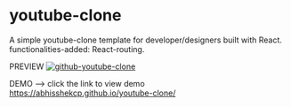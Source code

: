 # youtube-clone
A simple youtube-clone template for developer/designers built with React. 
functionalities-added: React-routing.

PREVIEW
[
![github-youtube-clone](https://user-images.githubusercontent.com/46296076/95622337-e1839f00-0a90-11eb-933c-554c16ba8100.png)
](url)

DEMO --> click the link to view demo
https://abhisshekcp.github.io/youtube-clone/

